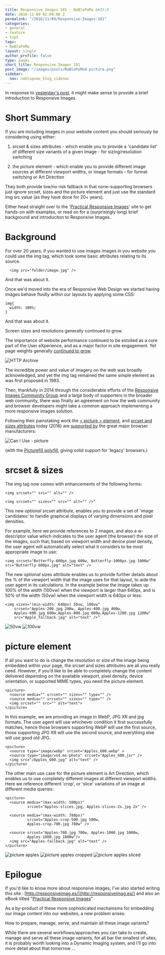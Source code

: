 ```yaml
---
title: Responsive Images 101 - NaBloPoMo &#35;9
date: 2016-11-09 02:09:00 Z
permalink: "/2016/11/09/Responsive-Images-101"
categories:
- general
- feature
- top5
tags:
- NaBloPoMo
layout: single
author_profile: false
type: pages
short_title: Responsive Images 101
post_image: "/images/posts/NaBloPoMo9-picture.png"
sidebar:
  nav: nablopomo_blog_sidenav
---
```


In response to [yesterday's post](../08/Jekyll-Responsive-Images-without-plugins-after), it might make sense to provide a brief introduction to Responsive Images.

# Short Summary

If you are including images in your website content you should seriously be considering using either:

1) srcset & sizes attributes - which enable you to provide a 'candidate list' of different size variants of a given image - for sizing/resolution switching

2) the picture element - which enable you to provide different image sources at different viewport widths, or image formats -  for format switching or Art Direction

They both provide low/no risk fallback in that none-supporting browsers just ignore srcset, sizes and the picture element and just use the standard img src value (as they have done for 20+ years).

Either head straight over to the '[Practical Responsive Images](http://responsiveimag.es/eg/)' site to get hands-on with examples, or read on for a (surprisingly long) brief background and introduciton to Responsive Images.  



# Background

For over 20 years, if you wanted to use images images in you website you could use the img tag, which took some basic attributes relating to its source.

```
  <img src="folder/image.jpg" />
```

And that was about it.

Once we'd moved into the era of Responsive Web Design we started having images behave fluidly within our layouts by applying some CSS:

```
img{
  width: 100%;
}
```

And that was about it.

Screen sizes and resolutions generally continued to grow.

The importance of website performance continued to be extolled as a core part of the User eXperience, and as a major factor in site engagement. Yet page weights generally [continued to grow](http://httparchive.org/trends.php?s=All&minlabel=Aug+15+2011&maxlabel=Oct+15+2016).

![HTTP Archive](/images/posts/NaBloPoMo9-httparchive.png)

The incredible power and value of imagery on the web was broadly acknowledged, and yet the img tag remained the same simple element as was first proposed in 1993.

Then, thankfully in 2014 through the considerable efforts of the [Responsive Images Community Group](https://responsiveimages.org/) and a large body of supporters in the broader web community, there was finally an agreement on how the web community and browser developers might take a common approach implementing a more responsive images solution.

Following their painstaking work the [< picture > element](https://html.spec.whatwg.org/multipage/embedded-content.html#the-picture-element), and [srcset and sizes attrbutes](https://html.spec.whatwg.org/multipage/embedded-content.html#the-img-element) today (2016) are [supported by](http://caniuse.com/#feat=picture) the great major browser manufacturers:


![Can I Use - picture](/images/posts/NaBloPoMo9-caniuse.png)

(with the [Picturefill polyfill](https://github.com/scottjehl/picturefill), giving solid support for 'legacy' browsers.)


# srcset & sizes

The img tag now comes with enhancements of the following forms:

```
<img srcset="" src="" alt="" />

<img srcset="" sizes="" src="" alt="" />”
```

This new *optional* srcset attribute, enables you to provide a set of 'image candidates' to handle graphical displays of varying dimensions and pixel densities.

For example, here we provide references to 2 images, and also a w-descriptor value which indicates to the user agent (the browser) the size of the images, such that, based on viewport width and device pixel density, the user agent will automatically select what it considers to be most appropriate image to use:

```
<img srcset="Butterfly-600px.jpg 600w, Butterfly-1000px.jpg 1000w" src="Butterfly-600px.jpg" alt="text" />
```

The new *optional* sizes attribute enables us to provide further details about the % of the viewport width that the image uses for that layout, to aide the user agent in its calculations. In the example below the image takes up 100% of the width (100vw) when the viewport is larger than 640px, and is 50% of the width (50vw) when the viewport width is 640px or less:


```
<img sizes="(min-width: 640px) 50vw, 100vw"
    srcset="Apples-200.jpg 200w, Apples-400.jpg 400w,
    Apples-600.jpg 600w,Apples-800.jpg 800w,Apples-1200.jpg 1200w"
    src="Apple_fallback.jpg" alt="text" />”
```

![50vw](/images/posts/NaBloPoMo9-50w.png)
![100vw](/images/posts/NaBloPoMo9-100w.png)



# picture element

If all you want to do is change the resolution or size of the image being embedded within your page, the srcset and sizes attributes are all you really need. However, if you’d like to be able to completely change the content delivered depending on the available viewport, pixel density, device orientation, or supported MIME types, you need the picture element.

```
<picture>
  <source media="" srcset="" sizes="" type="" />
  <source media="" srcset="" sizes="" type="" />
  <img srcset="" src="" alt="text">
</picture>
```

In this example, we are providing an image in WebP, JPG XR and jpg formats. The user agent will use whichever condition it first successfully matches, hence those browsers supporting WebP will use the first source, those supporting JPG XR will use the second source, and everything else will use good old JPG.

```
<picture>
  <source type="image/webp" srcset="Apples_600.webp" >
  <source type="image/vnd.ms-photo" srcset="Apples_600.jxr" />
  <img src="/Apples_600.jpg" alt="text" />
</picture>
```

The other main use case for the picture element is Art Direction, which enables us to use completely different images at different viewport widths.
Here we reference different 'crop', or 'slice' variations of an image at different media queries:

```
<picture>
  <source media="(max-width: 500px)"
          srcset="Apples-slices.jpg, Apples-slices-2x.jpg 2x" />

  <source media="(max-width: 780px)"
          srcset="Apples-crop-500.jpg 500w,
          Apples-crop-780.jpg 780w" />

  <source srcset="Apples-780.jpg 780w, Apples-1000.jpg 1000w,
          Apples-1800.jpg 1800w"/>
  <img src="Apples-fallback.jpg" alt="text" />
</picture>
```

![picture apples](/images/posts/NaBloPoMo9-picture.png)
![picture apples cropped](/images/posts/NaBloPoMo9-picture-crop.png)
![picture apples sliced](/images/posts/NaBloPoMo9-picture-slice.png)


# Epilogue

If you'd like to know more about responsive images, I've also started writing this site : [http://responsiveimag.es/](http://responsiveimag.es/) and also an eBook titled "[Practical Responsive Images](https://payhip.com/b/yPep)"


As a by-product of these more sophisticated mechanisms for embedding our image content into our websites, a new problem arises:

How to prepare, manage, serve, and maintain all these image variants?

While there are several workflows/approaches you can take to create, manage and serve all these image variants, for all bar the smallest of sites, it is probably worth looking into a Dynamic Imaging system, and I'll go into more detail about that tomorrow ...
